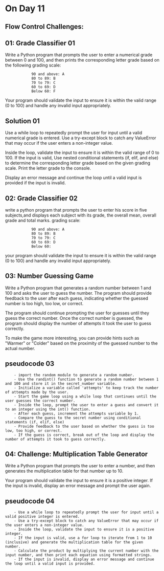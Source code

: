 # On Day 11

## Flow Control Challenges:

## 01: Grade Classifier 01
Write a Python program that prompts the user to enter a numerical grade between 0 and 100, and then prints the corresponding letter grade based on the following grading scale:

                90 and above: A
                80 to 89: B
                70 to 79: C
                60 to 69: D
                Below 60: F
Your program should validate the input to ensure it is within the valid range (0 to 100) and handle any invalid input appropriately.

## Solution 01
Use a while loop to repeatedly prompt the user for input until a valid numerical grade is entered. Use a try-except block to catch any ValueError that may occur if the user enters a non-integer value.

Inside the loop, validate the input to ensure it is within the valid range of 0 to 100. 
If the input is valid, Use nested conditional statements (if, elif, and else) to determine the corresponding letter grade based on the given grading scale.
Print the letter grade to the console.

Display an error message and continue the loop until a valid input is provided if the input is invalid.

## 02: Grade Classifier 02
write a python program that prompts the user to enter his score in five subjects,and displays each subject with its grade, the overall mean, overall grade and total marks. grading scale:

                90 and above: A
                80 to 89: B
                70 to 79: C
                60 to 69: D
                Below 60: 
your program should validate the input to ensure it is within the valid range (0 to 100) and handle any invalid input appropriately.

## 03: Number Guessing Game
Write a Python program that generates a random number between 1 and 100 and asks the user to guess the number. The program should provide feedback to the user after each guess, indicating whether the guessed number is too high, too low, or correct.

The program should continue prompting the user for guesses until they guess the correct number. Once the correct number is guessed, the program should display the number of attempts it took the user to guess correctly.

To make the game more interesting, you can provide hints such as "Warmer" or "Colder" based on the proximity of the guessed number to the actual number.


## pseudocode 03
        - import the random module to generate a random number.
        - Use the randint() function to generate a random number between 1 and 100 and store it in the secret_number variable.
        - Initialize a variable called 'attempts' to keep track the number of attempts made by the user.
        - Start the game loop using a while loop that continues until the user guesses the correct number. 
        - Inside the loop, prompt the user to enter a guess and convert it to an integer using the int() function.
        - After each guess, increment the attempts variable by 1.
        - Compare the guess to the secret number using conditional statements (if, elif, else) 
        - Provide feedback to the user based on whether the guess is too low, too high, or correct.   
        - If the guess is correct, break out of the loop and display the number of attempts it took to guess correctly.


## 04: Challenge: Multiplication Table Generator
Write a Python program that prompts the user to enter a number, and then generates the multiplication table for that number up to 10.

Your program should validate the input to ensure it is a positive integer. If the input is invalid, display an error message and prompt the user again.

## pseudocode 04
        - Use a while loop to repeatedly prompt the user for input until a valid positive integer is entered. 
        - Use a try-except block to catch any ValueError that may occur if the user enters a non-integer value.
        - Inside the loop, validate the input to ensure it is a positive integer.  
        - If the input is valid, use a for loop to iterate from 1 to 10 (inclusive) and generate the multiplication table for the given number. 
        - Calculate the product by multiplying the current number with the input number, and then print each equation using formatted strings.
        - If the input is invalid, display an error message and continue the loop until a valid input is provided.